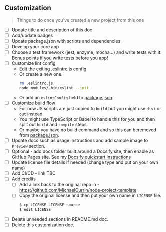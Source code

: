 ## Customization
> Things to do once you've created a new project from this one

- [ ] Update title and description of this doc
- [ ] Add/update badges
- [ ] Update package.json with scripts and dependencies
- [ ] Develop your core app
- [ ] Choose a test framework (jest, enzyme, mocha...) and write tests with it. Bonus points if you write tests before you app!
- [ ] Customize lint config
    - Edit the exiting [.eslintrc.js](/.eslintrc.js) config.
    - Or create a new one.
        ```sh
        rm .eslintrc.js
        node_modules/.bin/eslint --init
        ```
    - Or add an `eslintConfig` field to [package.json](/package.json).
- [ ] Customize build flow
    - For now JS scripts are just copied to `build` but you might use `dist` or `out` instead.
    - You might use TypeScript or Babel to handle this for you and then split out `build` and `compile` steps.
    - Or maybe you have no build command and so this can beremoved from [package.json](/package.json).
- [ ] Update docs such as usage instructions and add sample image to `Preview` section.
- [ ] Optional - add docs folder built around a Docsify site, then enable as GitHub Pages site. See my [Docsify quickstart instructions](https://github.com/MichaelCurrin/docsify-js-template#b-add-docsify-to-an-existing-projects-docs-directory)
- [ ] Update license file details if needed (change type and put on your own name)
- [ ] Add CI/CD - link TBC
- [ ] Add credits
    - [ ] Add a link back to the original repo in - https://github.com/MichaelCurrin/node-project-template
    - [ ] Copy the original license and then put your own name in `LICENSE` file.
        ```sh
        $ cp LICENSE LICENSE-source
        $ edit LICENSE
        ```
- [ ] Delete unneeded sections in README.md doc.
- [ ] Delete this customization doc.
